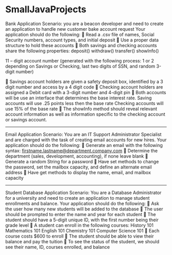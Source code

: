 # SmallJavaProjects

Bank Application
Scenario: you are a beacon developer and need to create an application to handle new customer bake account request
Your application should do the following:
 Read a .csv file of names, Social Security numbers, account types, and initial deposit
 Use a proper data structure to hold these accounts
 Both savings and checking accounts share the following properties:
deposit()
withdraw()
transfer()
showInfo()

11 – digit account number (generated with the following process: 1 or 2 depending on Savings or Checking,
 last two digits of SSN, and random 3-digit number)
 
 Savings account holders are given a safety deposit box, identified by a 3 digit number and access by a 4 digit code
 Checking account holders are assigned a Debit card with a 3-digit number and 4-digit pin
 Both accounts will be use an interface that determines the base interest rate.
Saving accounts will use .25 points less then the base rate
Checking accounts will use 15% of the base rate
 The showInfo method should reveal relevant account information as well as information 
specific to the checking account or savings account.
__________________________________________________________________________________________________________________________

Email Application
Scenario: You are an IT Support Administrator Specialist and are charged with the task of creating email accounts for new hires.
Your application should do the following:
 Generate an email with the following syntax: firstname.lastname@department.company.com
 Determine the department (sales, development, accounting), if none leave blank
 Generate a random String for a password
 Have set methods to change the password, set the mailbox capacity, and define an alternate
email address
 Have get methods to display the name, email, and mailbox capacity
__________________________________________________________________________________________________________________________

Student Database Application
Scenario: You are a Database Administrator for a university and need to create an application to manage student enrollments and balance.
Your application should do the following:
 Ask the user how many new students will be added to the database
 The user should be prompted to enter the name and year for each student
 The student should have a 5-digit unique ID, with the first number being their grade level
 A student can enroll in the following courses:
History 101 Mathematics 101 English 101
Chemistry 101 Computer Science 101
 Each course costs $600 to enroll
 The student should be able to view their balance and pay the tuition
 To see the status of the student, we should see their name, ID, courses enrolled, and balance
